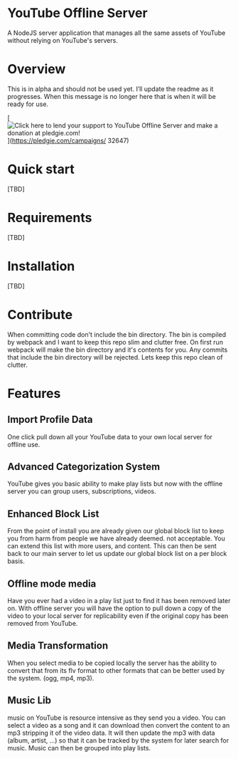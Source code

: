 YouTube Offline Server
==========
A NodeJS server application that manages all the same assets of YouTube without relying on YouTube's servers.


Overview
========
This is in alpha and should not be used yet. I’ll update the readme as it progresses. When this message is no longer here that is when it will be ready for use. 

[![Click here to lend your support to YouTube Offline Server and make a donation at pledgie.com!](https://pledgie.com/campaigns/32647.png?skin_name=chrome)](https://pledgie.com/campaigns/ 32647)

Quick start
==========
[TBD]


Requirements
============
[TBD]


Installation
============
[TBD]

Contribute
============
When committing code don't include the bin directory. The bin is compiled by webpack and I want to keep this repo slim and clutter free. On first run webpack will make the bin directory and it's contents for you. Any commits that include the bin directory will be rejected. Lets keep this repo clean of clutter. 


Features
========

Import Profile Data
--------------
One click pull down all your YouTube data to your own local server for offline use.

Advanced Categorization System
--------------
YouTube gives you basic ability to make play lists but now with the offline server you can group users, subscriptions, videos.


Enhanced Block List
--------------
From the point of install you are already given our global block list to keep you from harm from people we have already deemed.
not acceptable. You can extend this list with more users, and content. This can then be sent back to our main server to let us 
update our global block list on a per block basis. 


Offline mode media
--------------
Have you ever had a video in a play list just to find it has been removed later on. With offline server you will have the option 
to pull down a copy of the video to your local server for replicability even if the original copy has been removed from YouTube.

Media Transformation
--------------
When you select media to be copied locally the server has the ability to convert that from its flv format to other formats that 
can be better used by the system. (ogg, mp4, mp3).

Music Lib
--------------
music on YouTube is resource intensive as they send you a video. You can select a video as a song and it can download then 
convert the content to an mp3 stripping it of the video data. It will then update the mp3 with data (album, artist, ...) so 
that it can be tracked by the system for later search for music. Music can then be grouped into play lists.

